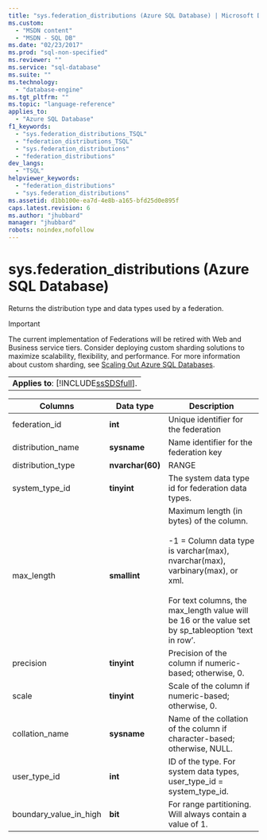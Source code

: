 ```yaml
---
title: "sys.federation_distributions (Azure SQL Database) | Microsoft Docs"
ms.custom: 
  - "MSDN content"
  - "MSDN - SQL DB"
ms.date: "02/23/2017"
ms.prod: "sql-non-specified"
ms.reviewer: ""
ms.service: "sql-database"
ms.suite: ""
ms.technology: 
  - "database-engine"
ms.tgt_pltfrm: ""
ms.topic: "language-reference"
applies_to: 
  - "Azure SQL Database"
f1_keywords: 
  - "sys.federation_distributions_TSQL"
  - "federation_distributions_TSQL"
  - "sys.federation_distributions"
  - "federation_distributions"
dev_langs: 
  - "TSQL"
helpviewer_keywords: 
  - "federation_distributions"
  - "sys.federation_distributions"
ms.assetid: d1bb100e-ea7d-4e8b-a165-bfd25d0e895f
caps.latest.revision: 6
ms.author: "jhubbard"
manager: "jhubbard"
robots: noindex,nofollow
---
```

# sys.federation_distributions (Azure SQL Database)
  Returns the distribution type and data types used by a federation.  
  
> [!IMPORTANT]  
>  The current implementation of Federations will be retired with Web and Business service tiers. Consider deploying custom sharding solutions to maximize scalability, flexibility, and performance. For more information about custom sharding, see [Scaling Out Azure SQL Databases](http://go.microsoft.com/fwlink/?LinkId=397318).  
  
||  
|-|  
|**Applies to**: [!INCLUDE[ssSDSfull](../a9retired/includes/sssdsfull-md.md)].|  
  
|Columns|Data type|Description|  
|-------------|---------------|-----------------|  
|federation_id|**int**|Unique identifier for the federation|  
|distribution_name|**sysname**|Name identifier for the federation key|  
|distribution_type|**nvarchar(60)**|RANGE|  
|system_type_id|**tinyint**|The system data type id for federation data types.|  
|max_length|**smallint**|Maximum length (in bytes) of the column.<br /><br /> -1 = Column data type is varchar(max), nvarchar(max), varbinary(max), or xml.<br /><br /> For text columns, the max_length value will be 16 or the value set by sp_tableoption ‘text in row’.|  
|precision|**tinyint**|Precision of the column if numeric-based; otherwise, 0.|  
|scale|**tinyint**|Scale of the column if numeric-based; otherwise, 0.|  
|collation_name|**sysname**|Name of the collation of the column if character-based; otherwise, NULL.|  
|user_type_id|**int**|ID of the type. For system data types, user_type_id = system_type_id.|  
|boundary_value_in_high|**bit**|For range partitioning. Will always contain a value of 1.|  
  
  